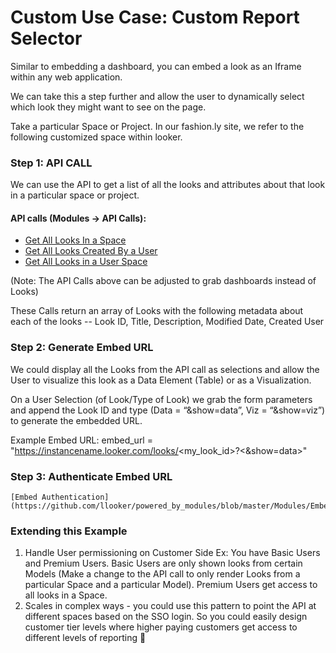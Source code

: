 # Custom Use Case: Custom Report Selector


Similar to embedding a dashboard, you can embed a look as an Iframe within any web application. 

We can take this a step further and allow the user to dynamically select which look they might want to see on the page. 

Take a particular Space or Project. In our fashion.ly site, we refer to the following customized space within looker. 


### Step 1: API CALL
We can use the API to get a list of all the looks and attributes about that look in a particular space or project. 

#### API calls (Modules -> API Calls):

* [Get All Looks In a Space](https://github.com/llooker/powered_by_modules/blob/master/Modules/API%20Calls/list_of_looks_in_a_space.md)
* [Get All Looks Created By a User](https://github.com/llooker/powered_by_modules/blob/master/Modules/API%20Calls/list_of_looks_created_by_user.md)
* [Get All Looks in a User Space](https://github.com/llooker/powered_by_modules/blob/master/Modules/API%20Calls/get_looks_in_user_space.rb)

(Note: The API Calls above can be adjusted to grab dashboards instead of Looks)


These Calls return an array of Looks with the following metadata about each of the looks -- Look ID, Title, Description, Modified Date, Created User

### Step 2: Generate Embed URL 

We could display all the Looks from the API call as selections and allow the User to visualize this look as a Data Element (Table) or as a Visualization.

On a User Selection (of Look/Type of Look) we grab the form parameters and append the Look ID and type (Data = “&show=data”, Viz = “&show=viz”) to generate the embedded URL. 


Example Embed URL: 
embed_url = "https://instancename.looker.com/looks/<my_look_id>?<&show=data>"



### Step 3: Authenticate Embed URL 

	[Embed Authentication](https://github.com/llooker/powered_by_modules/blob/master/Modules/Embed%20Authentication/auth.rb)




### Extending this Example 

1. Handle User permissioning on Customer Side
	Ex: You have Basic Users and Premium Users. Basic Users are only shown looks from certain Models (Make a change to the API call to only render Looks from a particular Space and a particular Model). Premium Users get access to all looks in a Space. 
2. Scales in complex ways - you could use this pattern to point the API at different spaces based on the SSO login.  So you could easily design customer tier levels where higher paying customers get access to different levels of reporting

